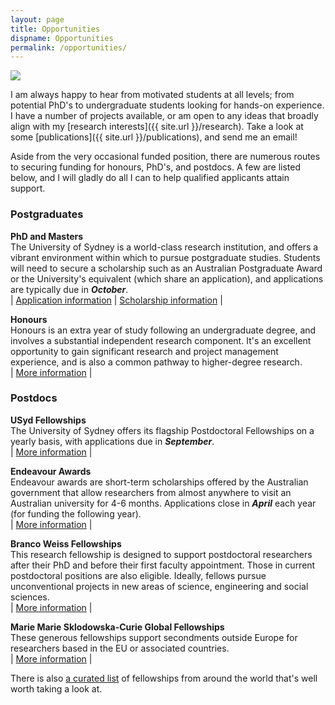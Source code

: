```yaml
---
layout: page
title: Opportunities
dispname: Opportunities
permalink: /opportunities/
---
```


<img src="{{ site.baseurl }}/assets/triplet.jpg"> 

I am always happy to hear from motivated students at all levels; from potential PhD's to undergraduate students looking for hands-on experience. I have a number of projects available, or am open to any ideas that broadly align with my [research interests]({{ site.url }}/research). Take a look at some [publications]({{ site.url }}/publications), and send me an email!

Aside from the very occasional funded position, there are numerous routes to securing funding for honours, PhD's, and postdocs. A few are listed below, and I will gladly do all I can to help qualified applicants attain support.

### Postgraduates

**PhD and Masters**  
The University of Sydney is a world-class research institution, and offers a vibrant environment within which to pursue postgraduate studies. Students will need to secure a scholarship such as an Australian Postgraduate Award or the University's equivalent (which share an application), and applications are typically due in ***October***.  
| [Application information](https://sydney.edu.au/courses/courses/pr/doctor-of-philosophy-science.html) | [Scholarship information](http://sydney.edu.au/science/fstudent/postgrad/scholarships.shtml) |

**Honours**  
Honours is an extra year of study following an undergraduate degree, and involves a substantial independent research component. It's an excellent opportunity to gain significant research and project management experience, and is also a common pathway to higher-degree research.  
| [More information](https://sydney.edu.au/study/find-a-course/honours.html) |

### Postdocs

**USyd Fellowships**  
The University of Sydney offers its flagship Postdoctoral Fellowships on a yearly basis, with applications due in ***September***.  
| [More information](https://sydney.edu.au/research/join-us/university-of-sydney-fellowship-scheme.html) |

**Endeavour Awards**  
Endeavour awards are short-term scholarships offered by the Australian government that allow researchers from almost anywhere to visit an Australian university for 4-6 months. Applications close in ***April*** each year (for funding the following year).  
| [More information](https://internationaleducation.gov.au/Endeavour%20program/Scholarships-and-Fellowships/Pages/default.aspx) |

**Branco Weiss Fellowships**  
This research fellowship is designed to support postdoctoral researchers after their PhD and before their first faculty appointment. Those in current postdoctoral positions are also eligible. Ideally, fellows pursue unconventional projects in new areas of science, engineering and social sciences.  
| [More information](http://www.society-in-science.org/) |

**Marie Marie Sklodowska-Curie Global Fellowships**  
These generous fellowships support secondments outside Europe for researchers based in the EU or associated countries.  
| [More information](https://ec.europa.eu/research/mariecurieactions/about/individual-fellowships_en) |

There is also [a curated list](https://asntech.github.io/postdoc-funding-schemes/) of fellowships from around the world that's well worth taking a look at. 
